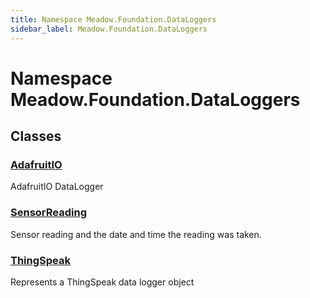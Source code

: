 ```yaml
---
title: Namespace Meadow.Foundation.DataLoggers
sidebar_label: Meadow.Foundation.DataLoggers
---
```

# Namespace Meadow.Foundation.DataLoggers
## Classes
### [AdafruitIO](../Meadow.Foundation.DataLoggers/AdafruitIO)
AdafruitIO DataLogger
### [SensorReading](../Meadow.Foundation.DataLoggers/SensorReading)
Sensor reading and the date and time the reading was taken.
### [ThingSpeak](../Meadow.Foundation.DataLoggers/ThingSpeak)
Represents a ThingSpeak data logger object
